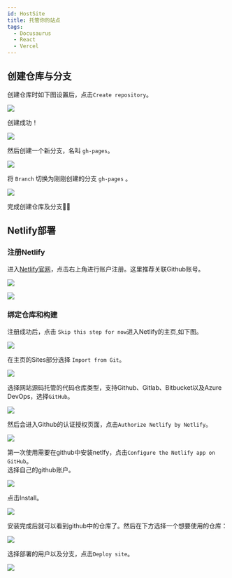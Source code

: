 ```yaml
---
id: HostSite
title: 托管你的站点
tags: 
  - Docusaurus
  - React
  - Vercel
---
```


## 创建仓库与分支

创建仓库时如下图设置后，点击`Create repository`。

![](https://fusheng1221.oss-cn-beijing.aliyuncs.com/fusheng-001-img/20220830094943.png)

创建成功！

![](https://fusheng1221.oss-cn-beijing.aliyuncs.com/fusheng-001-img/20220830095102.png)

然后创建一个新分支，名叫 `gh-pages`。

![](https://fusheng1221.oss-cn-beijing.aliyuncs.com/fusheng-001-img/20220830101454.png)

将 `Branch` 切换为刚刚创建的分支 `gh-pages` 。

![](https://fusheng1221.oss-cn-beijing.aliyuncs.com/fusheng-001-img/20220830101840.png)

完成创建仓库及分支🎊🎊

## Netlify部署

### 注册Netlify

进入[Netlify官网](https://www.netlify.com/)，点击右上角进行账户注册。这里推荐关联Github账号。

![](https://fusheng1221.oss-cn-beijing.aliyuncs.com/fusheng-001-img/20220829085037.png)

![](https://fusheng1221.oss-cn-beijing.aliyuncs.com/fusheng-001-img/20220829085127.png)

### 绑定仓库和构建

注册成功后，点击 `Skip this step for now`进入Netlify的主页,如下图。

![](https://fusheng1221.oss-cn-beijing.aliyuncs.com/fusheng-001-img/20220829090919.png)

在主页的Sites部分选择 `Import from Git`。

![](https://fusheng1221.oss-cn-beijing.aliyuncs.com/fusheng-001-img/20220829091049.png)

选择网站源码托管的代码仓库类型，支持Github、Gitlab、Bitbucket以及Azure DevOps，选择`GitHub`。

![](https://fusheng1221.oss-cn-beijing.aliyuncs.com/fusheng-001-img/20220830092853.png)

然后会进入Github的认证授权页面，点击`Authorize Netlify by Netlify`。

![](https://fusheng1221.oss-cn-beijing.aliyuncs.com/fusheng-001-img/20220830093014.png)

第一次使用需要在github中安装netlfy，点击`Configure the Netlify app on GitHub`。  
选择自己的github账户。

![](https://fusheng1221.oss-cn-beijing.aliyuncs.com/fusheng-001-img/cc8f83893aa911bacfa08eba516eaa4.jpg)

点击Install。

![](https://fusheng1221.oss-cn-beijing.aliyuncs.com/fusheng-001-img/57e753b2d9275f2b10d79ba9c5b2ab3.jpg)

安装完成后就可以看到github中的仓库了。然后在下方选择一个想要使用的仓库：

![](https://fusheng1221.oss-cn-beijing.aliyuncs.com/fusheng-001-img/20220830100441.png)

选择部署的用户以及分支，点击`Deploy site`。

![](https://fusheng1221.oss-cn-beijing.aliyuncs.com/fusheng-001-img/20220830103114.png)









